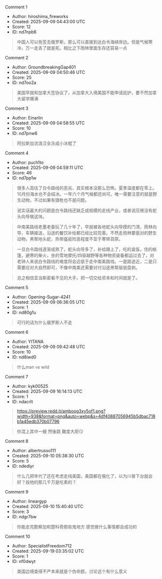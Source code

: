 Comment 1

- Author: hiroshima_fireworks
- Created: 2025-09-09 04:43:00 UTC
- Score: 12
- ID: nd7npb6

> 中国人可以免签去俄罗斯，那么可以直接到达白令海峡岸边。但是气候寒冷，万一走丢了就是死。相比之下雨林里面生存还容易一点

Comment 2

- Author: GroundbreakingGap401
- Created: 2025-09-09 04:50:46 UTC
- Score: 25
- ID: nd7oo2a

> 美国早就和加拿大签协议了，从加拿大入境美国不能申请庇护，要不然加拿大留学爆满

Comment 3

- Author: Einarlin
- Created: 2025-09-09 04:58:55 UTC
- Score: 10
- ID: nd7pnw6

> 阿拉斯加流浪汉全冻成小冰棍了

Comment 4

- Author: puch1to
- Created: 2025-09-09 04:59:11 UTC
- Score: 46
- ID: nd7pp1w

> 很多人高估了白令路线的恶劣，其实根本没那么恐怖。夏季温度都在零上。10月份海水也不会结冰。一年六个月气候都还尚可。唯一需要注意的就是野生动物，不过如果有猎枪也不是问题。

> 说实话最大的问题是白令路线还缺乏成规模的走线产业，或者说压根没有蛇头向导做这块。

> 中南美路线老墨老委玩了几十年了，早就被各地蛇头向导摸的门清，雨林向导，车辆接送，沿途的餐饮补给都已经比较完善。不然走雨林要面对的野生动物，黑帮地头蛇，热带瘟疫险恶程度不亚于寒带苔原。

> 一旦白令路线逐渐成熟了，蛇头向导多了，补给跟上了，吃的盒饭，住的帐篷，避寒的柴火，坐的雪地摩托/四驱越野等各种物资装备都运过去了，对老钟人来说白令路线的难度将会远低于走中南美路线。一是路途近，二是只需要应对大自然即可，不像中南美还需要对付沿途黑帮层层盘剥。

> 总之相信亚当斯密看不见的大手，把一切交给资本和时间就是了。

Comment 5

- Author: Opening-Sugar-4241
- Created: 2025-09-09 06:36:05 UTC
- Score: 1
- ID: nd80g1u

> 可行的话为什么俄罗斯人不走

Comment 6

- Author: YITANA
- Created: 2025-09-09 09:42:48 UTC
- Score: 10
- ID: nd8iwd0

> 什么man vs wild

Comment 7

- Author: kyk00525
- Created: 2025-09-09 16:14:13 UTC
- Score: 1
- ID: ndacrlt

> https://preview.redd.it/amboog3xy5of1.png?width=938&format=png&auto=webp&s=4df40887056945b5dbac718b1a45edb370b07796

> 你混上其中一艘 然後跳 難度大麽😏

Comment 8

- Author: albertrusso111
- Created: 2025-09-10 05:38:30 UTC
- Score: 5
- ID: ndediyr

> 什么几把年代了还在考虑走线美国，美国都在俄化了，以为川普下台就会好？投他的那几千万是吃素的？

Comment 9

- Author: lineargyp
- Created: 2025-09-10 15:40:40 UTC
- Score: 3
- ID: ndgr7bw

> 你能走完勘察加和楚科奇那些鬼地方 感觉做什么事情都会成功的

Comment 10

- Author: SpecialistFreedom712
- Created: 2025-09-19 03:35:02 UTC
- Score: 1
- ID: nf0dwyt

> 美国边境查得不严本来就是个伪命题，讨论这个有什么意义
